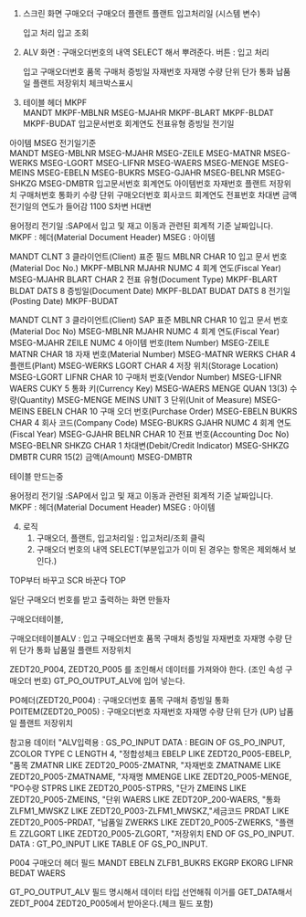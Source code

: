1. 스크린 화면
    구매오더                        구매오더
    플랜트                          플랜트
    입고처리일 (시스템 변수)        

    입고 처리                       입고 조회           

2. ALV 화면 : 구매오더번호의 내역 SELECT 해서 뿌려준다.
    버튼 : 입고 처리

   입고     구매오더번호    품목    구매처  증빙일  자재번호    자재명  수량    단위    단가    통화    납품일  플랜트  저장위치
   체크박스표시

3. 테이블
    헤더	MKPF				
    MANDT	MKPF-MBLNR	MSEG-MJAHR	MKPF-BLART	MKPF-BLDAT	MKPF-BUDAT
        입고문서번호	회계연도	전표유형	증빙일	전기일



아이템	MSEG											전기일기준				
MANDT	MSEG-MBLNR	MSEG-MJAHR	MSEG-ZEILE	MSEG-MATNR	MSEG-WERKS	MSEG-LGORT	MSEG-LIFNR	MSEG-WAERS	MSEG-MENGE	MSEG-MEINS	MSEG-EBELN	MSEG-BUKRS	MSEG-GJAHR	MSEG-BELNR	MSEG-SHKZG	MSEG-DMBTR
	입고문서번호	회계연도	아이템번호	자재번호	플랜트	저장위치	구매처번호	통화키	수량	단위	구매오더번호	회사코드	회계연도	전표번호	차대변	금액
		전기일의 연도가 들어감										1100			S차변	
															H대변	




용어정리
    전기일  :SAP에서 입고 및 재고 이동과 관련된 회계적 기준 날짜입니다.
    MKPF : 헤더(Material Document Header)
    MSEG : 아이템

MANDT	CLNT	3	클라이언트(Client)	표준 필드
MBLNR	CHAR	10	입고 문서 번호(Material Doc No.)	MKPF-MBLNR
MJAHR	NUMC	4	회계 연도(Fiscal Year)	MSEG-MJAHR
BLART	CHAR	2	전표 유형(Document Type)	MKPF-BLART
BLDAT	DATS	8	증빙일(Document Date)	MKPF-BLDAT
BUDAT	DATS	8	전기일(Posting Date)	MKPF-BUDAT

MANDT	CLNT	3	클라이언트(Client)	SAP 표준
MBLNR	CHAR	10	입고 문서 번호(Material Doc No)	MSEG-MBLNR
MJAHR	NUMC	4	회계 연도(Fiscal Year)	MSEG-MJAHR
ZEILE	NUMC	4	아이템 번호(Item Number)	MSEG-ZEILE
MATNR	CHAR	18	자재 번호(Material Number)	MSEG-MATNR
WERKS	CHAR	4	플랜트(Plant)	MSEG-WERKS
LGORT	CHAR	4	저장 위치(Storage Location)	MSEG-LGORT
LIFNR	CHAR	10	구매처 번호(Vendor Number)	MSEG-LIFNR
WAERS	CUKY	5	통화 키(Currency Key)	MSEG-WAERS
MENGE	QUAN	13(3)	수량(Quantity)	MSEG-MENGE
MEINS	UNIT	3	단위(Unit of Measure)	MSEG-MEINS
EBELN	CHAR	10	구매 오더 번호(Purchase Order)	MSEG-EBELN
BUKRS	CHAR	4	회사 코드(Company Code)	MSEG-BUKRS
GJAHR	NUMC	4	회계 연도(Fiscal Year)	MSEG-GJAHR
BELNR	CHAR	10	전표 번호(Accounting Doc No)	MSEG-BELNR
SHKZG	CHAR	1	차대변(Debit/Credit Indicator)	MSEG-SHKZG
DMBTR	CURR	15(2)	금액(Amount)	MSEG-DMBTR


테이블 만드는중


용어정리
    전기일  :SAP에서 입고 및 재고 이동과 관련된 회계적 기준 날짜입니다.
    MKPF : 헤더(Material Document Header)
    MSEG : 아이템

4. 로직
   1. 구매오더, 플랜트, 입고처리일 : 입고처리/조회 클릭
   2. 구매오더 번호의 내역 SELECT(부분입고가 이미 된 경우는 항목은 제외해서 보인다.)


TOP부터 바꾸고 SCR 바꾼다
TOP

일단 구매오더 번호를 받고 출력하는 화면 만들자

구매오더테이블, 

구매오더테이블ALV : 
    입고	구매오더번호	품목	구매처	증빙일	자재번호	자재명	수량	단위	단가	통화	납품일	플랜트	저장위치

ZEDT20_P004, ZEDT20_P005 를 조인해서 데이터를 가져와야 한다. (조인 속성 구매오더 번호)
GT_PO_OUTPUT_ALV에 입어 넣는다. 

PO헤더(ZEDT20_P004) : 구매오더번호 품목 구매처 증빙일 통화
POITEM(ZEDT20_P005) : 구매오더번호 자재번호 자재명 수량 단위 단가 (UP) 납품일 플랜트 저장위치

참고용 데이터
"ALV입력용 : GS_PO_INPUT
DATA : BEGIN OF GS_PO_INPUT,
  ZCOLOR TYPE C LENGTH 4, "정합성체크
  EBELP LIKE ZEDT20_P005-EBELP, "품목
  ZMATNR LIKE ZEDT20_P005-ZMATNR, "자재번호
  ZMATNAME LIKE ZEDT20_P005-ZMATNAME, "자재명
  MMENGE LIKE ZEDT20_P005-MENGE, "PO수량
  STPRS LIKE ZEDT20_P005-STPRS, "단가
  ZMEINS LIKE ZEDT20_P005-ZMEINS, "단위
  WAERS LIKE ZEDT20P_200-WAERS, "통화
  ZLFM1_MWSKZ LIKE ZEDT20_P003-ZLFM1_MWSKZ,"세금코드
  PRDAT LIKE ZEDT20_P005-PRDAT, "납품일
  ZWERKS LIKE ZEDT20_P005-ZWERKS, "플랜트
  ZZLGORT LIKE ZEDT20_P005-ZLGORT, "저장위치
  END OF GS_PO_INPUT.
DATA : GT_PO_INPUT LIKE TABLE OF GS_PO_INPUT.

P004 구매오더 헤더 필드
MANDT
EBELN
ZLFB1_BUKRS
EKGRP
EKORG
LIFNR
BEDAT
WAERS


GT_PO_OUTPUT_ALV 필드 명시해서 데이터 타입 선언해줘
이거를 GET_DATA해서 ZEDT_P004 ZEDT20_P005에서 받아온다.(체크 필드 포함)











